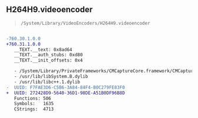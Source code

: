 ## H264H9.videoencoder

> `/System/Library/VideoEncoders/H264H9.videoencoder`

```diff

-760.30.1.0.0
+760.31.1.0.0
   __TEXT.__text: 0x8ad64
   __TEXT.__auth_stubs: 0xd80
   __TEXT.__init_offsets: 0x4

   - /System/Library/PrivateFrameworks/CMCaptureCore.framework/CMCaptureCore
   - /usr/lib/libSystem.B.dylib
   - /usr/lib/libc++.1.dylib
-  UUID: F7FAE3D6-C5B6-3A84-84F4-B0C279FE83F0
+  UUID: 272428D9-5640-36D1-98DE-A51B0DF96B8D
   Functions: 506
   Symbols:   1635
   CStrings:  4713

```
